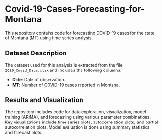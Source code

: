 # Covid-19-Cases-Forecasting-for-Montana


This repository contains code for forecasting COVID-19 cases for the state of Montana (MT) using time series analysis.

## Dataset Description

The dataset used for this analysis is extracted from the file `2020_Covid_Data.xlsx` and includes the following columns:

- **Date**: Date of observation.
- **MT**: Number of COVID-19 cases reported in Montana.


## Results and Visualization

The repository includes code for data exploration, visualization, model training (ARIMA), and forecasting using various parameter combinations. Key visualizations include time series plots, autocorrelation plots, and partial autocorrelation plots. Model evaluation is done using summary statistics and forecast plots.

